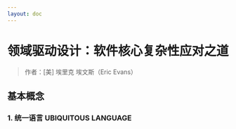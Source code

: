 ```yaml
---
layout: doc
---
```


# 领域驱动设计：软件核心复杂性应对之道
> 作者：[美] 埃里克 埃文斯（Eric Evans）

## 基本概念

### 1. 统一语言 UBIQUITOUS LANGUAGE
